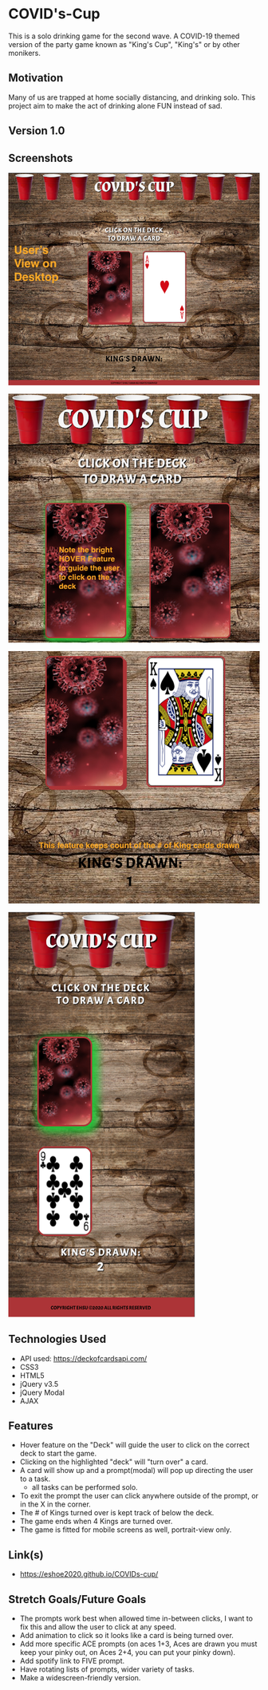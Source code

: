 # COVID's-Cup

This is a solo drinking game for the second wave. 
A COVID-19 themed version of the party game known as "King's Cup", "King's" or by other monikers. 

## Motivation

Many of us are trapped at home socially distancing, and drinking solo. This project aim to make the act of drinking alone FUN instead of sad. 

## Version 1.0

## Screenshots

![DesktopView](./IMG/UI-desktop.png "UI-desktop")

![HoverFeature](./IMG/Hover-feature.png "Hover-feature")

![King-count](./IMG/King-count.png)

![mobile-view](./IMG/mobile-version.png)


## Technologies Used

- API used: https://deckofcardsapi.com/
- CSS3
- HTML5
- jQuery v3.5
- jQuery Modal
- AJAX

## Features

- Hover feature on the "Deck" will guide the user to click on the correct deck to start the game.
- Clicking on the highlighted "deck" will "turn over" a card.
- A card will show up and a prompt(modal) will pop up directing the user to a task.
   - all tasks can be performed solo.
- To exit the prompt the user can click anywhere outside of the prompt, or in the X in the corner.
- The # of Kings turned over is kept track of below the deck.
- The game ends when 4 Kings are turned over.
- The game is fitted for mobile screens as well, portrait-view only. 

## Link(s)

- https://eshoe2020.github.io/COVIDs-cup/


## Stretch Goals/Future Goals

- The prompts work best when allowed time in-between clicks, I want to fix this and allow the user to click at any speed.
- Add animation to click so it looks like a card is being turned over.
- Add more specific ACE prompts (on aces 1+3, Aces are drawn you must keep your pinky out, on Aces 2+4, you can put your pinky down).
- Add spotify link to FIVE prompt.
- Have rotating lists of prompts, wider variety of tasks.
- Make a widescreen-friendly version.